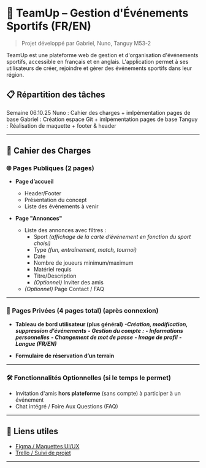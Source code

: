 # 🏀 TeamUp – Gestion d'Événements Sportifs (FR/EN)

> Projet développé par Gabriel, Nuno, Tanguy M53-2

TeamUp est une plateforme web de gestion et d'organisation d'événements sportifs, accessible en français et en anglais. L'application permet à ses utilisateurs de créer, rejoindre et gérer des événements sportifs dans leur région.

## 📋 Répartition des tâches

Semaine 06.10.25
Nuno : Cahier des charges + imlpémentation pages de base
Gabriel : Création espace Git + imlpémentation pages de base
Tanguy : Réalisation de maquette + footer & header 

---

## 📄 Cahier des Charges

### 🌐 Pages Publiques (2 pages)

- **Page d’accueil**
  - Header/Footer
  - Présentation du concept
  - Liste des événements à venir

- **Page "Annonces"**
  - Liste des annonces avec filtres :
    - Sport *(affichage de la carte d’événement en fonction du sport choisi)*
    - Type *(fun, entraînement, match, tournoi)*
    - Date
    - Nombre de joueurs minimum/maximum
    - Matériel requis
    - Titre/Description
    - *(Optionnel)* Inviter des amis
  - *(Optionnel)* Page Contact / FAQ

---

### 🔐 Pages Privées (4 pages total) (après connexion)

- **Tableau de bord utilisateur (plus général)**
        ***-Création, modification, suppression d’événements***
        ***- Gestion du compte :***
            ***- Informations personnelles***
            ***- Changement de mot de passe***
            ***- Image de profil***
            ***- Langue (FR/EN)***

- **Formulaire de réservation d’un terrain**

---

### 🛠️ Fonctionnalités Optionnelles (si le temps le permet)

- Invitation d'amis **hors plateforme** (sans compte) à participer à un événement
- Chat intégré / Foire Aux Questions (FAQ)

---

## 🔗 Liens utiles

- [Figma / Maquettes UI/UX](#)
- [Trello / Suivi de projet](#)


---
